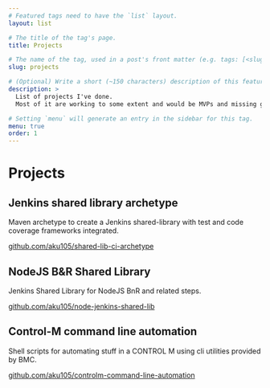 ```yaml
---
# Featured tags need to have the `list` layout.
layout: list

# The title of the tag's page.
title: Projects

# The name of the tag, used in a post's front matter (e.g. tags: [<slug>]).
slug: projects

# (Optional) Write a short (~150 characters) description of this featured tag.
description: >
  List of projects I've done.
  Most of it are working to some extent and would be MVPs and missing granular functionalities.

# Setting `menu` will generate an entry in the sidebar for this tag.
menu: true
order: 1
---
```

# Projects

## Jenkins shared library archetype

Maven archetype to create a Jenkins shared-library with test and code coverage frameworks integrated.

[github.com/aku105/shared-lib-ci-archetype](https://github.com/aku105/shared-lib-ci-archetype)

## NodeJS B&R Shared Library

Jenkins Shared Library for NodeJS BnR and related steps.

[github.com/aku105/node-jenkins-shared-lib](https://github.com/aku105/node-jenkins-shared-lib)

## Control-M command line automation

Shell scripts for automating stuff in a CONTROL M using cli utilities provided by BMC.

[github.com/aku105/controlm-command-line-automation](https://github.com/aku105/controlm-command-line-automation)